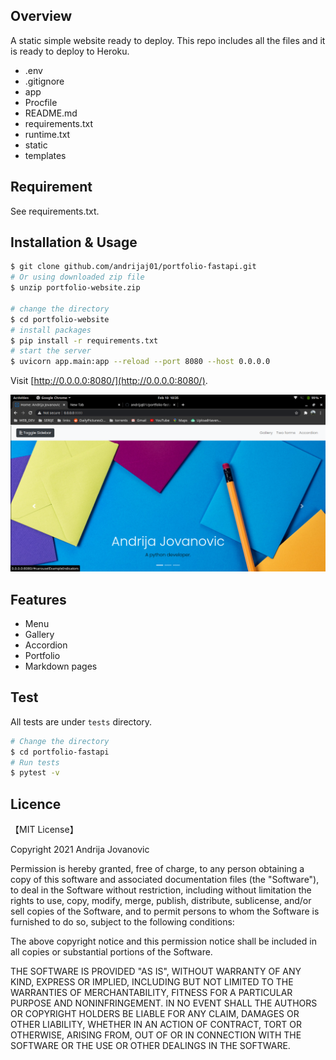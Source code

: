 

## Overview

A static simple website ready to deploy.
This repo includes all the files and it is ready to deploy to Heroku.

- .env
- .gitignore
- app
- Procfile
- README.md
- requirements.txt
- runtime.txt
- static
- templates

## Requirement

See requirements.txt.

## Installation & Usage

```bash
$ git clone github.com/andrijaj01/portfolio-fastapi.git
# Or using downloaded zip file 
$ unzip portfolio-website.zip

# change the directory
$ cd portfolio-website
# install packages
$ pip install -r requirements.txt
# start the server
$ uvicorn app.main:app --reload --port 8080 --host 0.0.0.0
```

Visit [http://0.0.0.0:8080/](http://0.0.0.0:8080/).

![Starting](./images/image-2.png)

## Features

- Menu
- Gallery
- Accordion
- Portfolio
- Markdown pages

## Test

All tests are under `tests` directory.

```bash
# Change the directory
$ cd portfolio-fastapi
# Run tests
$ pytest -v
```



## Licence

【MIT License】

Copyright 2021 Andrija Jovanovic

Permission is hereby granted, free of charge, to any person obtaining a copy of this software and associated documentation files (the "Software"), to deal in the Software without restriction, including without limitation the rights to use, copy, modify, merge, publish, distribute, sublicense, and/or sell copies of the Software, and to permit persons to whom the Software is furnished to do so, subject to the following conditions:

The above copyright notice and this permission notice shall be included in all copies or substantial portions of the Software.

THE SOFTWARE IS PROVIDED "AS IS", WITHOUT WARRANTY OF ANY KIND, EXPRESS OR IMPLIED, INCLUDING BUT NOT LIMITED TO THE WARRANTIES OF MERCHANTABILITY, FITNESS FOR A PARTICULAR PURPOSE AND NONINFRINGEMENT. IN NO EVENT SHALL THE AUTHORS OR COPYRIGHT HOLDERS BE LIABLE FOR ANY CLAIM, DAMAGES OR OTHER LIABILITY, WHETHER IN AN ACTION OF CONTRACT, TORT OR OTHERWISE, ARISING FROM, OUT OF OR IN CONNECTION WITH THE SOFTWARE OR THE USE OR OTHER DEALINGS IN THE SOFTWARE.
